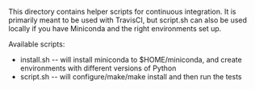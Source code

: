 This directory contains helper scripts for continuous integration. It is
primarily meant to be used with TravisCI, but script.sh can also be used
locally if you have Miniconda and the right environments set up.

Available scripts:
* install.sh -- will install miniconda to $HOME/miniconda, and create
  environments with different versions of Python
* script.sh -- will configure/make/make install and then run the tests
